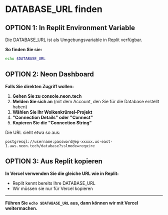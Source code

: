 # DATABASE_URL finden

## OPTION 1: In Replit Environment Variable

Die DATABASE_URL ist als Umgebungsvariable in Replit verfügbar.

**So finden Sie sie:**
```bash
echo $DATABASE_URL
```

## OPTION 2: Neon Dashboard

**Falls Sie direkten Zugriff wollen:**

1. **Gehen Sie zu console.neon.tech**
2. **Melden Sie sich an** (mit dem Account, den Sie für die Database erstellt haben)
3. **Wählen Sie Ihr Wolkenkrümel-Projekt**
4. **"Connection Details" oder "Connect"**
5. **Kopieren Sie die "Connection String"**

Die URL sieht etwa so aus:
```
postgresql://username:password@ep-xxxxx.us-east-1.aws.neon.tech/database?sslmode=require
```

## OPTION 3: Aus Replit kopieren

**In Vercel verwenden Sie die gleiche URL wie in Replit:**
- Replit kennt bereits Ihre DATABASE_URL
- Wir müssen sie nur für Vercel kopieren

---

**Führen Sie `echo $DATABASE_URL` aus, dann können wir mit Vercel weitermachen.**